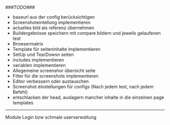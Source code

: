 ###TODO###

* baseurl aus der config berücksichtigen
* Screenshoteintellung implementieren
* actuelles bild als referenz übernehmen
* Buildergebnisse speichern mit compare bildern und jeweils gelaufenen test
* Browsermatrix
* Template für seiteninhalte implementieren
* SetUp und TearDowsn seiten 
* includes implementieren 
* variablen implementieren
* Allegemeine screenshor übersicht seite
* Filter für die screenshots implementieren
* Editor verbessern oder austauschen
* Screenshot einstellungen für configs (Nach jedem test, nach jedem Befehl)
* entschlacken der head, auslagern mancher inhalte in die einzelnen page templates



---
Module
Login bzw schmale userverwaltung